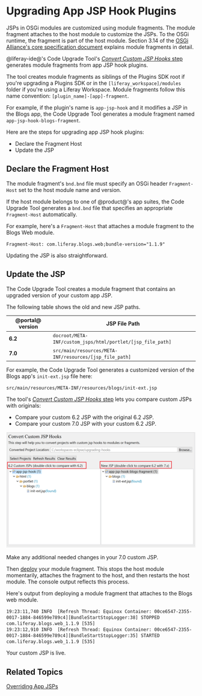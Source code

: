 # Upgrading App JSP Hook Plugins [](id=upgrading-app-jsp-hook-plugins)

JSPs in OSGi modules are customized using module fragments. The module fragment
attaches to the host module to customize the JSPs. To the OSGi runtime, the
fragment is part of the host module. Section 3.14 of the [OSGi Alliance's core
specification document](https://www.osgi.org/developer/downloads/release-6/)
explains module fragments in detail.

@liferay-ide@'s Code Upgrade Tool's [*Convert Custom JSP Hooks*
step](/develop/tutorials/-/knowledge_base/7-0/adapting-to-liferay-7s-api-with-the-code-upgrade-tool)
generates module fragments from app JSP hook plugins.

The tool creates module fragments as siblings of the Plugins SDK root if you're
upgrading a Plugins SDK or in the `[liferay_workspace]/modules` folder if you're
using a Liferay Workspace. Module fragments follow this name convention:
`[plugin_name]-[app]-fragment`.

For example, if the plugin's name is `app-jsp-hook` and it modifies a JSP in the
Blogs app, the Code Upgrade Tool generates a module fragment named
`app-jsp-hook-blogs-fragment`.

Here are the steps for upgrading app JSP hook plugins:

- Declare the Fragment Host
- Update the JSP

## Declare the Fragment Host [](id=declare-the-fragment-host)

The module fragment's `bnd.bnd` file must specify an OSGi header `Fragment-Host`
set to the host module name and version. 

If the host module belongs to one of @product@'s app suites, the Code Upgrade
Tool generates a `bnd.bnd` file that specifies an appropriate `Fragment-Host`
automatically. 

For example, here's a `Fragment-Host` that attaches a module fragment to the
Blogs Web module. 

    Fragment-Host: com.liferay.blogs.web;bundle-version="1.1.9"

Updating the JSP is also straightforward. 

## Update the JSP [](id=update-the-jsp)

The Code Upgrade Tool creates a module fragment that contains an upgraded
version of your custom app JSP. 

The following table shows the old and new JSP paths.

@portal@ version | JSP File Path |
-------------|------|
**6.2** | `docroot/META-INF/custom_jsps/html/portlet/[jsp_file_path]`
**7.0** | `src/main/resources/META-INF/resources/[jsp_file_path]`

For example, the Code Upgrade Tool generates a customized version of the Blogs
app's `init-ext.jsp` file here:

    src/main/resources/META-INF/resources/blogs/init-ext.jsp

The tool's [*Convert Custom JSP Hooks*
step](/develop/tutorials/-/knowledge_base/7-0/adapting-to-liferay-7s-api-with-the-code-upgrade-tool)
lets you compare custom JSPs with originals:

- Compare your custom 6.2 JSP with the original 6.2 JSP.
- Compare your custom 7.0 JSP with your custom 6.2 JSP.

![Figure x: The Code Upgrade Tools lets you compare custom JSPs with originals.](../../../../images/upgrading-app-jsp-hook-convert-custom-jsp-hook.png)

Make any additional needed changes in your 7.0 custom JSP.

Then
[deploy](/develop/tutorials/-/knowledge_base/7-0/starting-module-development#building-and-deploying-a-module)
your module fragment. This stops the host module momentarily, attaches the
fragment to the host, and then restarts the host module. The console output
reflects this process. 

Here's output from deploying a module fragment that attaches to the Blogs web
module.

    19:23:11,740 INFO  [Refresh Thread: Equinox Container: 00ce6547-2355-0017-1884-846599e789c4][BundleStartStopLogger:38] STOPPED com.liferay.blogs.web_1.1.9 [535]
    19:23:12,910 INFO  [Refresh Thread: Equinox Container: 00ce6547-2355-0017-1884-846599e789c4][BundleStartStopLogger:35] STARTED com.liferay.blogs.web_1.1.9 [535]

Your custom JSP is live.

## Related Topics [](id=related-topics)

[Overriding App JSPs](/develop/tutorials/-/knowledge_base/7-0/overriding-a-modules-jsps)
